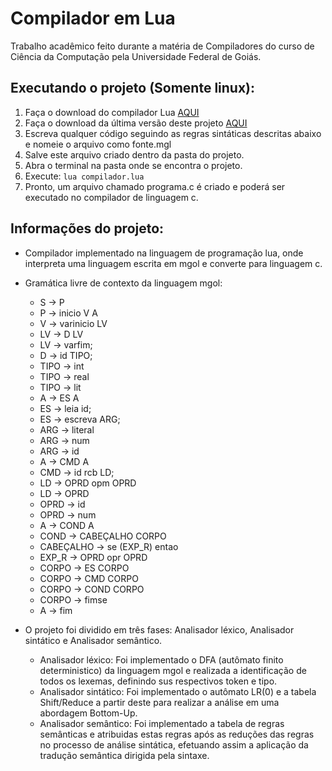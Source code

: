 # Compilador em Lua
Trabalho acadêmico feito durante a matéria de Compiladores do curso de Ciência da Computação pela Universidade Federal de Goiás.

## Executando o projeto (Somente linux):

1. Faça o download do compilador Lua [AQUI](https://www.lua.org/download.html)
2. Faça o download da última versão deste projeto [AQUI](https://github.com/valmirt/Compilador-em-lua/releases/latest)
3. Escreva qualquer código seguindo as regras sintáticas descritas abaixo e nomeie o arquivo como fonte.mgl
4. Salve este arquivo criado dentro da pasta do projeto.
5. Abra o terminal na pasta onde se encontra o projeto.
6. Execute: `lua compilador.lua`
7. Pronto, um arquivo chamado programa.c é criado e poderá ser executado no compilador de linguagem c.


## Informações do projeto:

* Compilador implementado na linguagem de programação lua, onde interpreta uma linguagem escrita em mgol e converte para linguagem c.

* Gramática livre de contexto da linguagem mgol:
  * S -> P
  * P -> inicio V A
  * V -> varinicio LV
  * LV -> D LV
  * LV -> varfim;
  * D -> id TIPO;
  * TIPO -> int
  * TIPO -> real
  * TIPO -> lit
  * A -> ES A
  * ES -> leia id;
  * ES -> escreva ARG;
  * ARG -> literal
  * ARG -> num
  * ARG -> id
  * A -> CMD A
  * CMD -> id rcb LD;
  * LD -> OPRD opm OPRD
  * LD -> OPRD
  * OPRD -> id
  * OPRD -> num
  * A -> COND A
  * COND -> CABEÇALHO CORPO
  * CABEÇALHO -> se (EXP_R) entao
  * EXP_R -> OPRD opr OPRD
  * CORPO -> ES CORPO
  * CORPO -> CMD CORPO
  * CORPO -> COND CORPO
  * CORPO -> fimse
  * A -> fim

* O projeto foi dividido em três fases: Analisador léxico, Analisador sintático e Analisador semântico.
  * Analisador léxico: Foi implementado o DFA (autômato finito deterministico) da linguagem mgol e realizada a identificação de todos os lexemas, definindo sus respectivos token e tipo.
  * Analisador sintático: Foi implementado o autômato LR(0) e a tabela Shift/Reduce a partir deste para realizar a análise em uma abordagem Bottom-Up.
  * Analisador semântico: Foi implementado a tabela de regras semânticas e atribuidas estas regras após as reduções das regras no processo de análise sintática, efetuando assim a aplicação da tradução semântica dirigida pela sintaxe.
